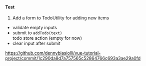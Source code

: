 #### Test

1. Add a form to TodoUtility for adding new items

  - validate empty inputs
  - submit to `addTodo(text)`<br>
    todo store action (empty for now)
  - clear input after submit


<aside class="notes">

https://github.com/dennybiasiolli/vue-tutorial-project/commit/1c290da8d7a757565c52864766c693a3ae29a0fd

</aside>

